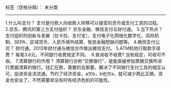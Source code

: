 ﻿# 

标签（空格分隔）： 未分类

---

1.什么叫支付？
支付是付款人向收款人转移可以接受的货币或支付工具的过程。
2.京东、腾讯的第三方支付组织？
京东金融、微信支付与财付通。
3.当下热点？
支付组织的创新与发展（拉卡拉、支付宝）、支付电子化网络化数字化、风险机制、SEPA、区域货币、人民币境外结算、牧民金融短缺问题等。
4.微信支付公司？ 
财付通。2013年财付通与微信合作推出微信支付。
5.ATM机他行取款手续费？ 
每笔3.6元，不同银行收费规定不同。 
6.查询收不收费? 
没有规定，可收可不收。
7.清算银行的作用？
清算银行亦称“交换银行”，是能直接参加票据交换所进行票据清算的银行。钱汇在那，需要的去那要。解决了不同银行支付工具的相互认可，促进资金流流通。节约了经济资金，a欠b，b也欠a，就可减少两比互换。资金也安全了，不然需要却没有时有经济危机的可能性。





